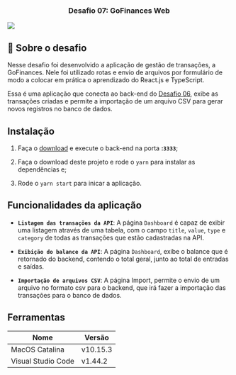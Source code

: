 <h3 align="center">
  Desafio 07: GoFinances Web
</h3>

![](challenge-demo.gif)

## 🚀 Sobre o desafio

Nesse desafio foi desenvolvido a aplicação de gestão de transações, a GoFinances. Nele foi utilizado rotas e envio de arquivos por formulário de modo a colocar em prática o aprendizado do React.js e TypeScript.

Essa é uma aplicação que conecta ao back-end do <a href="https://github.com/andrewdourado/gostack-desafio-typeorm-upload">Desafio 06</a>, exibe as transações criadas e permite a importação de um arquivo CSV para gerar novos registros no banco de dados.

## Instalação

1. Faça o [download](https://github.com/andrewdourado/gostack-desafio-typeorm-upload) e execute o back-end na porta **:`3333`**;

2. Faça o download deste projeto e rode o `yarn` para instalar as dependências e;

3. Rode o `yarn start` para inicar a aplicação.

## Funcionalidades da aplicação

- **`Listagem das transações da API`**: A página `Dashboard` é capaz de exibir uma listagem através de uma tabela, com o campo `title`, `value`, `type` e `category` de todas as transações que estão cadastradas na API.

- **`Exibição do balance da API`**: A página `Dashboard`, exibe o balance que é retornado do backend, contendo o total geral, junto ao total de entradas e saídas.

- **`Importação de arquivos CSV`**: A página Import, permite o envio de um arquivo no formato csv para o backend, que irá fazer a importação das transações para o banco de dados.

## Ferramentas

Nome  | Versão
------------- | -------------
MacOS Catalina  | v10.15.3
Visual Studio Code | v1.44.2
